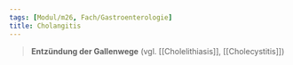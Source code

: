 ```yaml
---
tags: [Modul/m26, Fach/Gastroenterologie]
title: Cholangitis
---
```

> **Entzündung der Gallenwege** (vgl. [[Cholelithiasis]], [[Cholecystitis]])